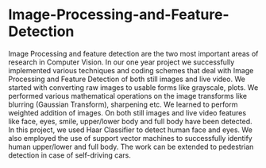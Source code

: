 # Image-Processing-and-Feature-Detection
Image Processing and feature detection are the two most important areas of research in Computer Vision. In our one year project we successfully implemented various techniques and coding schemes that deal with Image Processing and Feature Detection of both still images and live video.  We started with converting raw images to usable forms like grayscale, plots. We performed various mathematical operations on the image transforms like blurring (Gaussian Transform), sharpening etc. We learned to perform weighted addition of images. On both still images and live video features like face, eyes, smile, upper/lower body and full body have been detected. In this project, we used Haar Classifier to detect human face and eyes. We also employed the use of support vector machines to successfully identify human upper/lower and full body. The work can be extended to pedestrian detection in case of self-driving cars.    
